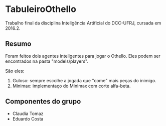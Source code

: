 # TabuleiroOthello
Trabalho final da disciplina Inteligência Artificial do DCC-UFRJ, cursada em 2016.2.


## Resumo
Foram feitos dois agentes inteligentes para jogar o Othello.
Eles podem ser encontrados na pasta "models/players".

São eles:
 1. Guloso: sempre escolhe a jogada que "come" mais peças do inimigo.
 2. Minimax: implementaço do Minimax com corte alfa-beta.


## Componentes do grupo
- Claudia Tomaz
- Eduardo Costa

